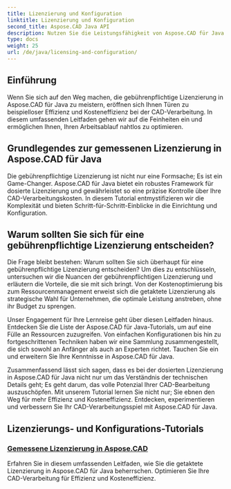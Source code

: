 ```yaml
---
title: Lizenzierung und Konfiguration
linktitle: Lizenzierung und Konfiguration
second_title: Aspose.CAD Java API
description: Nutzen Sie die Leistungsfähigkeit von Aspose.CAD für Java mit unserem Tutorial zur getakteten Lizenzierung. Optimieren Sie die CAD-Verarbeitung effizient und kostengünstig für eine höhere Produktivität.
type: docs
weight: 25
url: /de/java/licensing-and-configuration/
---
```

## Einführung

Wenn Sie sich auf den Weg machen, die gebührenpflichtige Lizenzierung in Aspose.CAD für Java zu meistern, eröffnen sich Ihnen Türen zu beispielloser Effizienz und Kosteneffizienz bei der CAD-Verarbeitung. In diesem umfassenden Leitfaden gehen wir auf die Feinheiten ein und ermöglichen Ihnen, Ihren Arbeitsablauf nahtlos zu optimieren.

## Grundlegendes zur gemessenen Lizenzierung in Aspose.CAD für Java

Die gebührenpflichtige Lizenzierung ist nicht nur eine Formsache; Es ist ein Game-Changer. Aspose.CAD für Java bietet ein robustes Framework für dosierte Lizenzierung und gewährleistet so eine präzise Kontrolle über Ihre CAD-Verarbeitungskosten. In diesem Tutorial entmystifizieren wir die Komplexität und bieten Schritt-für-Schritt-Einblicke in die Einrichtung und Konfiguration.

## Warum sollten Sie sich für eine gebührenpflichtige Lizenzierung entscheiden?

Die Frage bleibt bestehen: Warum sollten Sie sich überhaupt für eine gebührenpflichtige Lizenzierung entscheiden? Um dies zu entschlüsseln, untersuchen wir die Nuancen der gebührenpflichtigen Lizenzierung und erläutern die Vorteile, die sie mit sich bringt. Von der Kostenoptimierung bis zum Ressourcenmanagement erweist sich die getaktete Lizenzierung als strategische Wahl für Unternehmen, die optimale Leistung anstreben, ohne ihr Budget zu sprengen.

Unser Engagement für Ihre Lernreise geht über diesen Leitfaden hinaus. Entdecken Sie die Liste der Aspose.CAD für Java-Tutorials, um auf eine Fülle an Ressourcen zuzugreifen. Von einfachen Konfigurationen bis hin zu fortgeschrittenen Techniken haben wir eine Sammlung zusammengestellt, die sich sowohl an Anfänger als auch an Experten richtet. Tauchen Sie ein und erweitern Sie Ihre Kenntnisse in Aspose.CAD für Java.

Zusammenfassend lässt sich sagen, dass es bei der dosierten Lizenzierung in Aspose.CAD für Java nicht nur um das Verständnis der technischen Details geht; Es geht darum, das volle Potenzial Ihrer CAD-Bearbeitung auszuschöpfen. Mit unserem Tutorial lernen Sie nicht nur; Sie ebnen den Weg für mehr Effizienz und Kosteneffizienz. Entdecken, experimentieren und verbessern Sie Ihr CAD-Verarbeitungsspiel mit Aspose.CAD für Java.
## Lizenzierungs- und Konfigurations-Tutorials
### [Gemessene Lizenzierung in Aspose.CAD](./metered-licensing-in-aspose-cad/)
Erfahren Sie in diesem umfassenden Leitfaden, wie Sie die getaktete Lizenzierung in Aspose.CAD für Java beherrschen. Optimieren Sie Ihre CAD-Verarbeitung für Effizienz und Kosteneffizienz.